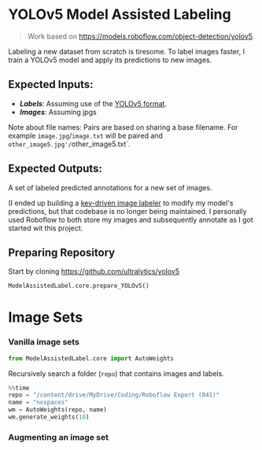 # YOLOv5 Model Assisted Labeling
> Work based on https://models.roboflow.com/object-detection/yolov5.


Labeling a new dataset from scratch is tiresome. To label images faster, I train a YOLOv5 model and apply its predictions to new images.

## Expected Inputs:
* ***Labels***: Assuming use of the [YOLOv5 format](https://github.com/AlexeyAB/Yolo_mark/issues/60).
* ***Images***: Assuming jpgs

Note about file names: Pairs are based on sharing a base filename. For example `image.jpg`/`image.txt` will be paired and `other_image5.jpg'/`other_image5.txt`.

## Expected Outputs:

A set of labeled predicted annotations for a new set of images.

(I ended up building a [key-driven image labeler](https://github.com/PhilBrockman/autobbox) to modify my model's predictions, but that codebase is no longer being maintained. I personally used Roboflow to both store my images and subsequently annotate as I got started wit this project.

## Preparing Repository

Start by cloning https://github.com/ultralytics/yolov5

```python
ModelAssistedLabel.core.prepare_YOLOv5()
```

# Image Sets

### Vanilla image sets

```python
from ModelAssistedLabel.core import AutoWeights
```

Recursively search a folder (`repo`) that contains images and labels.

```python
%%time 
repo = "/content/drive/MyDrive/Coding/Roboflow Export (841)"
name = "nospaces"
wm = AutoWeights(repo, name)
wm.generate_weights(10)
```

### Augmenting an image set
